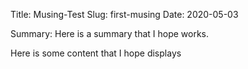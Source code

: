 Title: Musing-Test
Slug: first-musing
Date: 2020-05-03

Summary: Here is a summary that I hope works.

Here is some content that I hope displays
